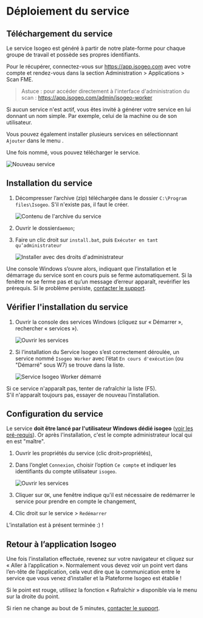 # Déploiement du service

## Téléchargement du service

Le service Isogeo est généré à partir de notre plate-forme pour chaque groupe de travail et possède ses propres identifiants.

Pour le récupérer, connectez-vous sur https://app.isogeo.com avec votre compte et rendez-vous dans la section Administration > Applications > Scan FME.

> Astuce : pour accéder directement à l'interface d'administration du scan : https://app.isogeo.com/admin/isogeo-worker

Si aucun service n'est actif, vous êtes invité à générer votre service en lui donnant un nom simple. Par exemple, celui de la machine ou de son utilisateur.

Vous pouvez également installer plusieurs services en sélectionnant `Ajouter` dans le menu <i class="fa fa-bars"></i>.

Une fois nommé, vous pouvez télécharger le service.

![Nouveau service](/images/scanFME_install_new_service_download.png "Nommer le nouveau service et cliquer sur télécharger")

## Installation du service

1.	Décompresser l’archive (zip) téléchargée dans le dossier `C:\Program files\Isogeo`. S'il n'existe pas, il faut le créer.

    ![Contenu de l'archive du service](/images/scanFME_install_content.png "Décompresser l'archive zip du service dans le dossier Isogeo")

2.	Ouvrir le dossier`daemon`;
3.	Faire un clic droit sur `install.bat`, puis `Exécuter en tant qu’administrateur`

    ![Installer avec des droits d'administrateur](/images/scanFME_install_RunAsAdmin.png "Installer le service avec les droits d'administration")

Une console Windows s’ouvre alors, indiquant que l’installation et le démarrage du service sont en cours puis se ferme automatiquement. Si la fenêtre ne se ferme pas et qu’un message d’erreur apparaît, revérifier les prérequis. Si le problème persiste, [contacter le support](/fr/support/README.html).

## Vérifier l'installation du service

1. Ouvrir la console des services Windows (cliquez sur « Démarrer », rechercher « services »).

    ![Ouvrir les services](/images/scanFME_install_servicesWindows.png "Accéder au gestionnaire de services de Windows")

2. Si l’installation du Service Isogeo s’est correctement déroulée, un service nommé `Isogeo Worker` avec l’état `En cours d'exécution` (ou "Démarré" sous W7) se trouve dans la liste.

    ![Service Isogeo Worker démarré](/images/scanFME_install_ServiceRunning.png "Le service Isogeo Worker est bien démarré")

Si ce service n'apparaît pas, tenter de rafraîchir la liste (F5).<br />S'il n'apparaît toujours pas, essayer de nouveau l’installation.

## Configuration du service

Le service **doit être lancé par l'utilisateur Windows dédié isogeo** ([voir les pré-requis](prerequisites.html#compte-utilisateur)). Or après l'installation, c'est le compte administrateur local qui en est "maître".

1. Ouvrir les propriétés du service (clic droit>propriétés),
2. Dans l’onglet `Connexion`, choisir l’option `Ce compte` et indiquer les identifiants du compte utilisateur `isogeo`.

    ![Ouvrir les services](/images/scanFME_install_service_RunAs.png "Accéder au gestionnaire de services de Windows")

3. Cliquer sur `OK`, une fenêtre indique qu'il est nécessaire de redémarrer le service pour prendre en compte le changement,
4. Clic droit sur le service > `Redémarrer`

L’installation est à présent terminée :) !

## Retour à l’application Isogeo

Une fois l’installation effectuée, revenez sur votre navigateur et cliquez sur « Aller à l’application ». Normalement vous devez voir un point vert dans l’en-tête de l’application, cela veut dire que la communication entre le service que vous venez d’installer et la Plateforme Isogeo est établie !

Si le point est rouge, utilisez la fonction « Rafraîchir » disponible via le menu sur la droite du point.

Si rien ne change au bout de 5 minutes, [contacter le support](/fr/support/README.html).

